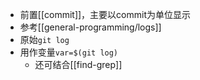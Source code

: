 - 前置[[commit]]，主要以commit为单位显示
- 参考[[general-programming/logs]]
- 原始`git log`
- 用作变量`var=$(git log)`
  - 还可结合[[find-grep]]